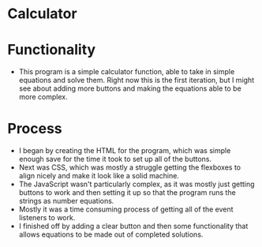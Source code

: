 # Calculator
# Functionality
- This program is a simple calculator function, able to take in simple equations and solve them. Right now this is the first iteration, but I might see about adding more buttons and making the equations able to be more complex.
# Process
- I began by creating the HTML for the program, which was simple enough save for the time it took to set up all of the buttons.
- Next was CSS, which was mostly a struggle getting the flexboxes to align nicely and make it look like a solid machine.
- The JavaScript wasn't particularly complex, as it was mostly just getting buttons to work and then setting it up so that the program runs the strings as number equations.
- Mostly it was a time consuming process of getting all of the event listeners to work.
- I finished off by adding a clear button and then some functionality that allows equations to be made out of completed solutions.
